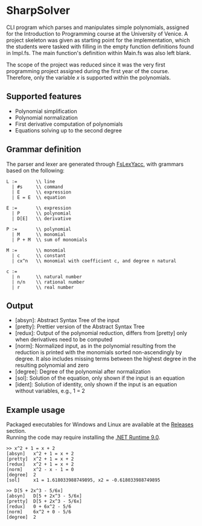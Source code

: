 # SharpSolver

CLI program which parses and manipulates simple polynomials, assigned for the Introduction to Programming course at the
University of Venice. A project skeleton was given as starting point for the implementation, which the students were
tasked with filling in the empty function definitions found in Impl.fs. The main function's definition within Main.fs
was also left blank.

The scope of the project was reduced since it was the very first programming project assigned during the first year of
the course. Therefore, only the variable <em>x</em> is supported within the polynomials.

## Supported features

- Polynomial simplification
- Polynomial normalization
- First derivative computation of polynomials
- Equations solving up to the second degree

## Grammar definition

The parser and lexer are generated through [FsLexYacc](https://github.com/fsprojects/FsLexYacc), with grammars
based on the following:

```EBNF
L :=       \\ line 
  | #s     \\ command
  | E      \\ expression
  | E = E  \\ equation
  
E :=       \\ expression
  | P      \\ polynomial
  | D[E]   \\ derivative
  
P :=       \\ polynomial
  | M      \\ monomial
  | P + M  \\ sum of monomials
  
M :=       \\ monomial
  | c      \\ constant
  | cx^n   \\ monomial with coefficient c, and degree n natural
  
c :=
  | n      \\ natural number 
  | n/n    \\ rational number
  | r      \\ real number
```

## Output

- [absyn]: Abstract Syntax Tree of the input
- [pretty]: Prettier version of the Abstract Syntax Tree
- [redux]: Output of the polynomial reduction, differs from [pretty] only when derivatives need to be computed
- [norm]: Normalized input, as in the polynomial resulting from the reduction is printed with the monomials sorted non-ascendingly by degree. It also includes missing terms between the highest degree in the resulting polynomial and zero
- [degree]: Degree of the polynomial after normalization
- [sol]: Solution of the equation, only shown if the input is an equation
- [ident]: Solution of identity, only shown if the input is an equation without variables, e.g., 1 = 2

## Example usage

Packaged executables for Windows and Linux are available at the [Releases](https://github.com/owsky/SharpSolver/releases/tag/v1.0.0) section.  
Running the code may require installing the [.NET Runtime 9.0](https://dotnet.microsoft.com/en-us/download/dotnet/9.0).

```
>> x^2 + 1 = x + 2
[absyn]   x^2 + 1 = x + 2
[pretty]  x^2 + 1 = x + 2
[redux]   x^2 + 1 = x + 2
[norm]    x^2 - x - 1 = 0
[degree]  2
[sol]     x1 = 1.618033988749895, x2 = -0.618033988749895

>> D[5 + 2x^3 - 5/6x]
[absyn]   D[5 + 2x^3 - 5/6x]
[pretty]  D[5 + 2x^3 - 5/6x]
[redux]   0 + 6x^2 - 5/6
[norm]    6x^2 + 0 - 5/6
[degree]  2
```
